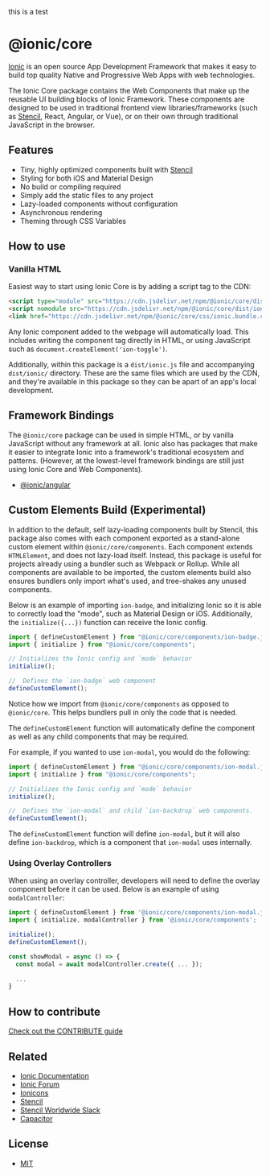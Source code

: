 this is a test

# @ionic/core

[Ionic](https://ionicframework.com/) is an open source App Development Framework that makes it easy to build top quality Native and Progressive Web Apps with web technologies.

The Ionic Core package contains the Web Components that make up the reusable UI building blocks of Ionic Framework. These components are designed to be used in traditional frontend view libraries/frameworks (such as [Stencil](https://stenciljs.com/), React, Angular, or Vue), or on their own through traditional JavaScript in the browser.


## Features

* Tiny, highly optimized components built with [Stencil](https://stenciljs.com/)
* Styling for both iOS and Material Design
* No build or compiling required
* Simply add the static files to any project
* Lazy-loaded components without configuration
* Asynchronous rendering
* Theming through CSS Variables


## How to use

### Vanilla HTML

Easiest way to start using Ionic Core is by adding a script tag to the CDN:

```html
<script type="module" src="https://cdn.jsdelivr.net/npm/@ionic/core/dist/ionic/ionic.esm.js"></script>
<script nomodule src="https://cdn.jsdelivr.net/npm/@ionic/core/dist/ionic/ionic.js"></script>
<link href="https://cdn.jsdelivr.net/npm/@ionic/core/css/ionic.bundle.css" rel="stylesheet">
```

Any Ionic component added to the webpage will automatically load. This includes writing the component tag directly in HTML, or using JavaScript such as `document.createElement('ion-toggle')`.

Additionally, within this package is a `dist/ionic.js` file and accompanying `dist/ionic/` directory. These are the same files which are used by the CDN, and they're available in this package so they can be apart of an app's local development.


## Framework Bindings

The `@ionic/core` package can be used in simple HTML, or by vanilla JavaScript without any framework at all. Ionic also has packages that make it easier to integrate Ionic into a framework's traditional ecosystem and patterns. (However, at the lowest-level framework bindings are still just using Ionic Core and Web Components).

* [@ionic/angular](https://www.npmjs.com/package/@ionic/angular)


## Custom Elements Build (Experimental)

In addition to the default, self lazy-loading components built by Stencil, this package also comes with each component exported as a stand-alone custom element within `@ionic/core/components`. Each component extends `HTMLElement`, and does not lazy-load itself. Instead, this package is useful for projects already using a bundler such as Webpack or Rollup. While all components are available to be imported, the custom elements build also ensures bundlers only import what's used, and tree-shakes any unused components.

Below is an example of importing `ion-badge`, and initializing Ionic so it is able to correctly load the "mode", such as Material Design or iOS. Additionally, the `initialize({...})` function can receive the Ionic config.

```typescript
import { defineCustomElement } from "@ionic/core/components/ion-badge.js";
import { initialize } from "@ionic/core/components";

// Initializes the Ionic config and `mode` behavior
initialize();

//  Defines the `ion-badge` web component
defineCustomElement();
```

Notice how we import from `@ionic/core/components` as opposed to `@ionic/core`. This helps bundlers pull in only the code that is needed.

The `defineCustomElement` function will automatically define the component as well as any child components that may be required.

For example, if you wanted to use `ion-modal`, you would do the following:

```typescript
import { defineCustomElement } from "@ionic/core/components/ion-modal.js";
import { initialize } from "@ionic/core/components";

// Initializes the Ionic config and `mode` behavior
initialize();

//  Defines the `ion-modal` and child `ion-backdrop` web components.
defineCustomElement();
```

The `defineCustomElement` function will define `ion-modal`, but it will also define `ion-backdrop`, which is a component that `ion-modal` uses internally.

### Using Overlay Controllers

When using an overlay controller, developers will need to define the overlay component before it can be used. Below is an example of using `modalController`:

```typescript
import { defineCustomElement } from '@ionic/core/components/ion-modal.js';
import { initialize, modalController } from '@ionic/core/components';

initialize();
defineCustomElement();

const showModal = async () => {
  const modal = await modalController.create({ ... });
  
  ...
}
```

## How to contribute

[Check out the CONTRIBUTE guide](/.github/CONTRIBUTING.md)

## Related

* [Ionic Documentation](https://ionicframework.com/docs/)
* [Ionic Forum](https://forum.ionicframework.com/)
* [Ionicons](http://ionicons.com/)
* [Stencil](https://stenciljs.com/)
* [Stencil Worldwide Slack](https://stencil-worldwide.herokuapp.com/)
* [Capacitor](https://capacitor.ionicframework.com/)


## License

* [MIT](https://raw.githubusercontent.com/ionic-team/ionic/master/LICENSE)
